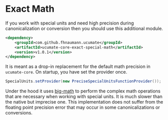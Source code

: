 # Exact Math

If you work with special units and need high precision during canonicalization or conversion then you should use this additional module.

```xml
<dependency>
    <groupId>com.github.fhnaumann.ucumate</groupId>
    <artifactId>ucumate-core-exact-special-math</artifactId>
    <version>v1.0.1</version>
</dependency>
```

It is meant as a drop-in replacement for the default math precision in `ucumate-core`. On startup, you have set the provider once.

```java
SpecialUnits.setProvider(new PreciseSpecialUnitsFunctionProvider());
```

Under the hood it uses [big-math](https://github.com/eobermuhlner/big-math) to perform the complex math operations that
are necessary when working with special units. It is much slower than the native but imprecise one. This implementation
does not suffer from the floating point precision error that may occur in some canonicalizations or conversions.